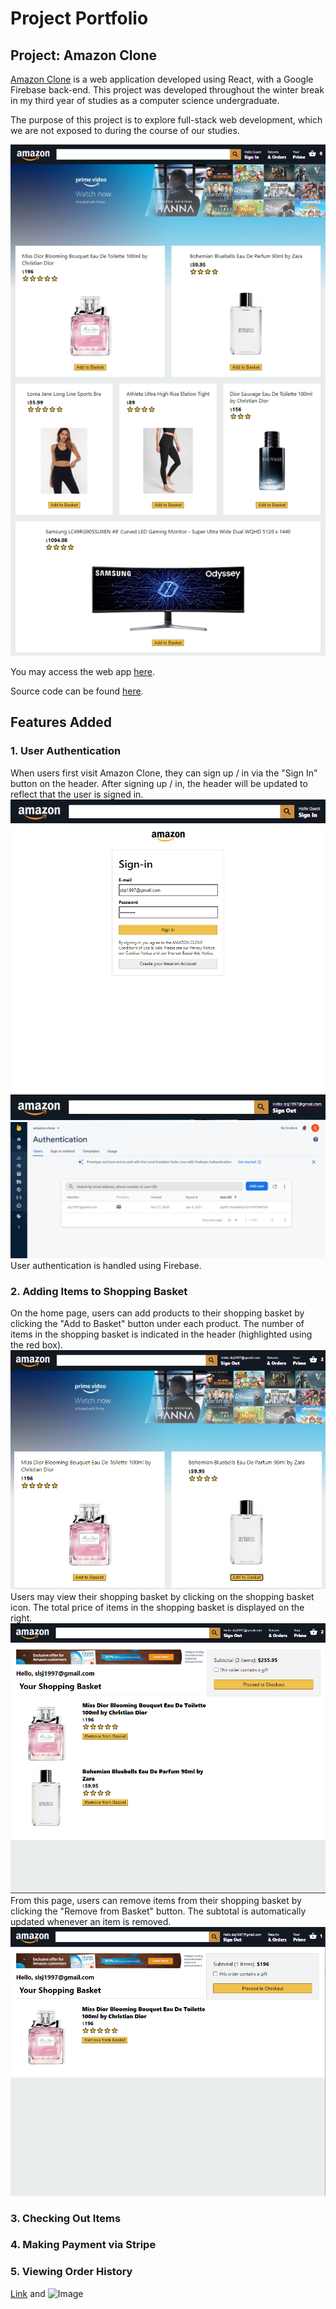 # Project Portfolio
## Project: Amazon Clone
[Amazon Clone](https://clone-124e6.web.app/) is a web application developed using React, with a Google Firebase back-end. This project was developed throughout the winter break in my third year of studies as a computer science undergraduate.

The purpose of this project is to explore full-stack web development, which we are not exposed to during the course of our studies.

![Image](./media/home.png)

You may access the web app [here](https://clone-124e6.web.app/).

Source code can be found [here](https://github.com/shawnlsj97/Amazon-Clone).

## Features Added
### 1. User Authentication
When users first visit Amazon Clone, they can sign up / in via the "Sign In" button on the header. After signing up / in, the header will be updated to reflect that the user is signed in.
![Image](./media/auth/1.PNG)
![Image](./media/auth/2.png)
![Image](./media/auth/3.PNG)
![Image](./media/auth/4.png)
User authentication is handled using Firebase.

### 2. Adding Items to Shopping Basket
On the home page, users can add products to their shopping basket by clicking the "Add to Basket" button under each product. The number of items in the shopping basket is indicated in the header (highlighted using the red box).
![Image](./media/shopping/1.png)
Users may view their shopping basket by clicking on the shopping basket icon. The total price of items in the shopping basket is displayed on the right.
![Image](./media/shopping/2.png)
From this page, users can remove items from their shopping basket by clicking the "Remove from Basket" button. The subtotal is automatically updated whenever an item is removed.
![Image](./media/shopping/3.png)

### 3. Checking Out Items

### 4. Making Payment via Stripe

### 5. Viewing Order History


[Link](url) and ![Image](src)
```
